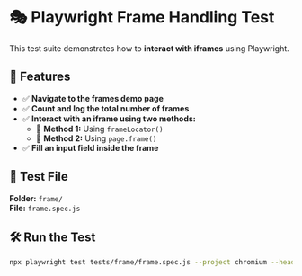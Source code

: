 # 🎭 Playwright Frame Handling Test  

This test suite demonstrates how to **interact with iframes** using Playwright.  

## 📌 Features  
- ✅ **Navigate to the frames demo page**  
- ✅ **Count and log the total number of frames**  
- ✅ **Interact with an iframe using two methods:**  
  - 🔹 **Method 1:** Using `frameLocator()`  
  - 🔹 **Method 2:** Using `page.frame()`  
- ✅ **Fill an input field inside the frame**  

## 📂 Test File  
**Folder:** `frame/`  
**File:** `frame.spec.js`  

## 🛠 Run the Test  
```sh
npx playwright test tests/frame/frame.spec.js --project chromium --headed
